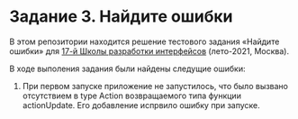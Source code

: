 # Задание 3. Найдите ошибки

В этом репозитории находится решение тестового задания «Найдите ошибки» для [17-й Школы разработки интерфейсов](https://yandex.ru/promo/academy/shri) (лето-2021, Москва).

В ходе выполения задания были найдены следущие ошибки:
  1. При первом запуске приложение не запустилось, что было вызвано отсутствием в type Action возвращаемого типа функции actionUpdate. Его добавление испрвило ошибку при запуске.

